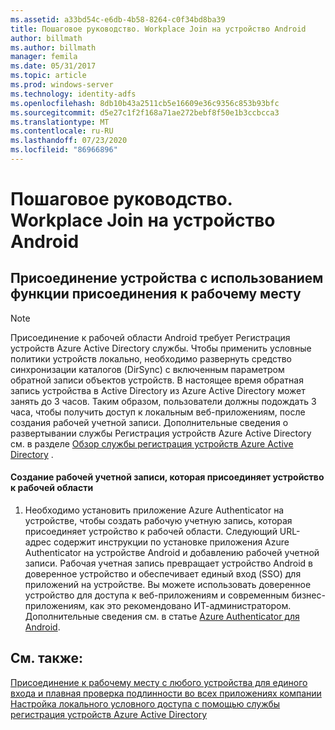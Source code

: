 ```yaml
---
ms.assetid: a33bd54c-e6db-4b58-8264-c0f34bd8ba39
title: Пошаговое руководство. Workplace Join на устройство Android
author: billmath
ms.author: billmath
manager: femila
ms.date: 05/31/2017
ms.topic: article
ms.prod: windows-server
ms.technology: identity-adfs
ms.openlocfilehash: 8db10b43a2511cb5e16609e36c9356c853b93bfc
ms.sourcegitcommit: d5e27c1f2f168a71ae272bebf8f50e1b3ccbcca3
ms.translationtype: MT
ms.contentlocale: ru-RU
ms.lasthandoff: 07/23/2020
ms.locfileid: "86966896"
---
```

# <a name="walkthrough-workplace-join-to-an-android-device"></a>Пошаговое руководство. Workplace Join на устройство Android



## <a name="join-your-device-with-workplace-join"></a>Присоединение устройства с использованием функции присоединения к рабочему месту

> [!NOTE]
> Присоединение к рабочей области Android требует Регистрация устройств Azure Active Directory службы. Чтобы применить условные политики устройств локально, необходимо развернуть средство синхронизации каталогов (DirSync) с включенным параметром обратной записи объектов устройств. В настоящее время обратная запись устройства в Active Directory из Azure Active Directory может занять до 3 часов. Таким образом, пользователи должны подождать 3 часа, чтобы получить доступ к локальным веб-приложениям, после создания рабочей учетной записи. Дополнительные сведения о развертывании службы Регистрация устройств Azure Active Directory см. в разделе [Обзор службы регистрация устройств Azure Active Directory](/previous-versions/azure/dn788908(v=azure.100)) .

#### <a name="create-a-work-account-that-joins-your-device-with-workplace-join"></a>Создание рабочей учетной записи, которая присоединяет устройство к рабочей области

1.  Необходимо установить приложение Azure Authenticator на устройстве, чтобы создать рабочую учетную запись, которая присоединяет устройство к рабочей области. Следующий URL-адрес содержит инструкции по установке приложения Azure Authenticator на устройстве Android и добавлению рабочей учетной записи. Рабочая учетная запись превращает устройство Android в доверенное устройство и обеспечивает единый вход (SSO) для приложений на устройстве. Вы можете использовать доверенное устройство для доступа к веб-приложениям и современным бизнес-приложениям, как это рекомендовано ИТ-администратором. Дополнительные сведения см. в статье [Azure Authenticator для Android](/azure/multi-factor-authentication/end-user/microsoft-authenticator-app-how-to).

## <a name="see-also"></a>См. также:
[Присоединение к рабочему месту с любого устройства для единого входа и плавная проверка подлинности во всех приложениях компании](Join-to-Workplace-from-Any-Device-for-SSO-and-Seamless-Second-Factor-Authentication-Across-Company-Applications.md) 
 [Настройка локального условного доступа с помощью службы регистрация устройств Azure Active Directory](/azure/active-directory/active-directory-device-registration-on-premises-setup)
